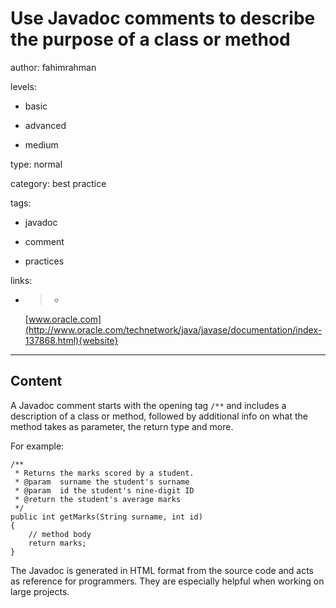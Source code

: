 # Use Javadoc comments to describe the purpose of a class or method
author: fahimrahman

levels:

  - basic

  - advanced

  - medium

type: normal

category: best practice

tags:

  - javadoc

  - comment

  - practices

links:

  - >-
    [www.oracle.com](http://www.oracle.com/technetwork/java/javase/documentation/index-137868.html){website}

---
## Content

A Javadoc comment starts with the opening tag ```/**``` and includes a description of a class or method, followed by additional info on what the method takes as parameter, the return type and more. 

For example:
```
/**
 * Returns the marks scored by a student.
 * @param  surname the student's surname
 * @param  id the student's nine-digit ID
 * @return the student's average marks
 */
public int getMarks(String surname, int id)
{
    // method body
    return marks;
}
```
The Javadoc is generated in HTML format from the source code and acts as reference for programmers. They are especially helpful when working on large projects.